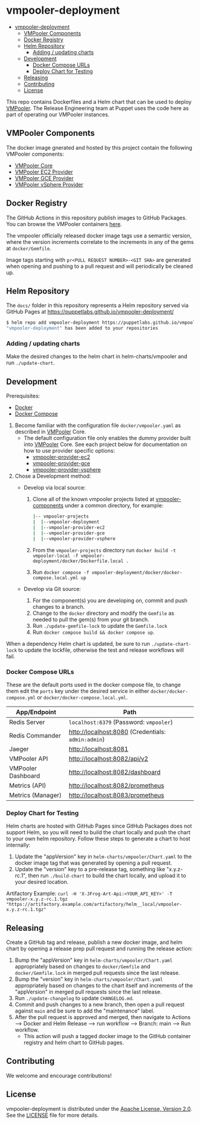 # vmpooler-deployment

- [vmpooler-deployment](#vmpooler-deployment)
  - [VMPooler Components](#vmpooler-components)
  - [Docker Registry](#docker-registry)
  - [Helm Repository](#helm-repository)
    - [Adding / updating charts](#adding--updating-charts)
  - [Development](#development)
    - [Docker Compose URLs](#docker-compose-urls)
    - [Deploy Chart for Testing](#deploy-chart-for-testing)
  - [Releasing](#releasing)
  - [Contributing](#contributing)
  - [License](#license)

This repo contains Dockerfiles and a Helm chart that can be used to deploy [VMPooler](https://github.com/puppetlabs/vmpooler). The Release Engineering team at Puppet uses the code here as part of operating our VMPooler instances.

## VMPooler Components

The docker image gnerated and hosted by this project contain the following VMPooler components:

- [VMPooler Core](https://github.com/puppetlabs/vmpooler)
- [VMPooler EC2 Provider](https://github.com/puppetlabs/vmpooler-provider-ec2)
- [VMPooler GCE Provider](https://github.com/puppetlabs/vmpooler-provider-gce)
- [VMPooler vSphere Provider](https://github.com/puppetlabs/vmpooler-provider-vsphere)

## Docker Registry

The GitHub Actions in this repository publish images to GitHub Packages. You can browse the VMPooler containers [here](https://github.com/puppetlabs/vmpooler-deployment/pkgs/container/vmpooler-deployment%2Fvmpooler).

The vmpooler officially released docker image tags use a semantic version, where the version increments correlate to the increments in any of the gems at `docker/Gemfile`.

Image tags starting with `pr<PULL REQUEST NUMBER>-<GIT SHA>` are generated when opening and pushing to a pull request and will periodically be cleaned up.

## Helm Repository

The `docs/` folder in this repository represents a Helm repository served via GitHub Pages at https://puppetlabs.github.io/vmpooler-deployment/

```bash
$ helm repo add vmpooler-deployment https://puppetlabs.github.io/vmpooler-deployment/
"vmpooler-deployment" has been added to your repositories
```

### Adding / updating charts

Make the desired changes to the helm chart in helm-charts/vmpooler and run `./update-chart`.

## Development

Prerequisites:

- [Docker](https://docs.docker.com/engine/install/)
- [Docker Compose](https://docs.docker.com/compose/install/)

1. Become familiar with the configuration file `docker/vmpooler.yaml` as described in [VMPooler](https://github.com/puppetlabs/vmpooler) Core.
   - The default configuration file only enables the dummy provider built into [VMPooler](https://github.com/puppetlabs/vmpooler) Core. See each project below for documentation on how to use provider specific options:
      - [vmpooler-provider-ec2](https://github.com/puppetlabs/vmpooler-provider-ec2)
      - [vmpooler-provider-gce](https://github.com/puppetlabs/vmpooler-provider-gce)
      - [vmpooler-provider-vsphere](https://github.com/puppetlabs/vmpooler-provider-vsphere)
2. Chose a Development method:
   - Develop via local source:
      1. Clone all of the known vmpooler projects listed at [vmpooler-components](#vmpooler-components) under a common directory, for example:

           ```bash
           |-- vmpooler-projects
           |  |--vmpooler-deployment
           |  |--vmpooler-provider-ec2
           |  |--vmpooler-provider-gce
           |  |--vmpooler-provider-vsphere
           ```

      2. From the `vmpooler-projects` directory run `docker build -t vmpooler-local -f vmpooler-deployment/docker/Dockerfile.local .`
      3. Run `docker compose -f vmpooler-deployment/docker/docker-compose.local.yml up`

   - Develop via Git source:
      1. For the component(s) you are developing on, commit and push changes to a branch.
      2. Change to the `docker` directory and modify the `Gemfile` as needed to pull the gem(s) from your git branch.
      3. Run `./update-gemfile-lock` to update the `Gemfile.lock`
      4. Run `docker compose build && docker compose up`.

When a dependency Helm chart is updated, be sure to run `./update-chart-lock` to update the lockfile, otherwise the test and release workflows will fail.

### Docker Compose URLs

These are the default ports used in the docker compose file, to change them edit the `ports` key under the desired service in either `docker/docker-compose.yml` or `docker/docker-compose.local.yml`.

| App/Endpoint       | Path                                                        |
|--------------------|-------------------------------------------------------------|
| Redis Server       | `localhost:6379` (Password: `vmpooler`)                     |
| Redis Commander    | <http://localhost:8080> (Credentials: `admin:admin`)        |
| Jaeger             | <http://localhost:8081>
| VMPooler API       | <http://localhost:8082/api/v2>                              |
| VMPooler Dashboard | <http://localhost:8082/dashboard>                           |
| Metrics (API)      | <http://localhost:8082/prometheus>                          |
| Metrics (Manager)  | <http://localhost:8083/prometheus>                          |

### Deploy Chart for Testing

Helm charts are hosted with GitHub Pages since GitHub Packages does not support Helm, so you will need to build the chart locally and push the chart to your own helm repository. Follow these steps to generate a chart to host internally:

1. Update the "appVersion" key in `helm-charts/vmpooler/Chart.yaml` to the docker image tag that was generated by opening a pull request.
2. Update the "version" key to a pre-release tag, something like "x.y.z-rc.1", then run `./build-chart` to build the chart locally, and upload it to your desired location.

Artifactory Example:
`curl -H 'X-JFrog-Art-Api:<YOUR_API_KEY>' -T vmpooler-x.y.z-rc.1.tgz "https://artifactory.example.com/artifactory/helm__local/vmpooler-x.y.z-rc.1.tgz"`

## Releasing

Create a GitHub tag and release, publish a new docker image, and helm chart by opening a release prep pull request and running the release action:

1. Bump the "appVersion" key in `helm-charts/vmpooler/Chart.yaml` appropriately based on changes to `docker/Gemfile` and `docker/Gemfile.lock` in merged pull requests since the last release.
2. Bump the "version" key in `helm-charts/vmpooler/Chart.yaml` appropriately based on changes to the chart itself and increments of the "appVersion" in merged pull requests since the last release.
3. Run `./update-changelog` to update `CHANGELOG.md`.
4. Commit and push changes to a new branch, then open a pull request against `main` and be sure to add the "maintenance" label.
5. After the pull request is approved and merged, then navigate to Actions --> Docker and Helm Release --> run workflow --> Branch: main --> Run workflow.
   - This action will push a tagged docker image to the GitHub container registry and helm chart to GitHub pages.

## Contributing

We welcome and encourage contributions!

## License

vmpooler-deployment is distributed under the [Apache License, Version 2.0](http://www.apache.org/licenses/LICENSE-2.0.html). See the [LICENSE](LICENSE) file for more details.
